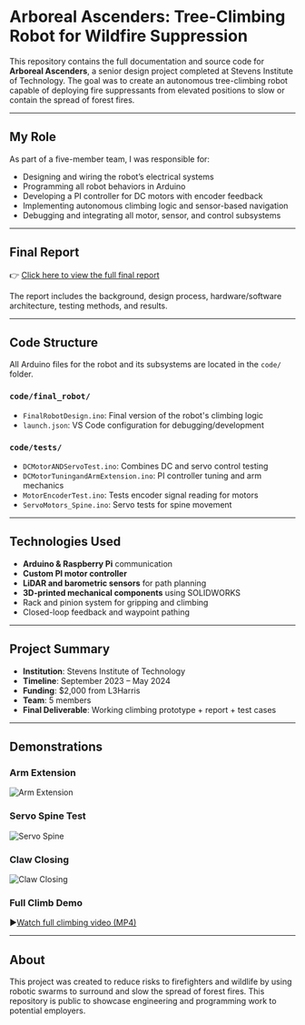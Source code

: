 # Arboreal Ascenders: Tree-Climbing Robot for Wildfire Suppression

This repository contains the full documentation and source code for **Arboreal Ascenders**, a senior design project completed at Stevens Institute of Technology. The goal was to create an autonomous tree-climbing robot capable of deploying fire suppressants from elevated positions to slow or contain the spread of forest fires.

---

## My Role

As part of a five-member team, I was responsible for:
- Designing and wiring the robot’s electrical systems
- Programming all robot behaviors in Arduino
- Developing a PI controller for DC motors with encoder feedback
- Implementing autonomous climbing logic and sensor-based navigation
- Debugging and integrating all motor, sensor, and control subsystems

---

## Final Report

👉 [Click here to view the full final report](Arboreal_Ascenders_Final_Report.pdf)

The report includes the background, design process, hardware/software architecture, testing methods, and results.

---

## Code Structure

All Arduino files for the robot and its subsystems are located in the `code/` folder.

### `code/final_robot/`
- `FinalRobotDesign.ino`: Final version of the robot's climbing logic
- `launch.json`: VS Code configuration for debugging/development

### `code/tests/`
- `DCMotorANDServoTest.ino`: Combines DC and servo control testing
- `DCMotorTuningandArmExtension.ino`: PI controller tuning and arm mechanics
- `MotorEncoderTest.ino`: Tests encoder signal reading for motors
- `ServoMotors_Spine.ino`: Servo tests for spine movement

---

## Technologies Used

- **Arduino & Raspberry Pi** communication
- **Custom PI motor controller**
- **LiDAR and barometric sensors** for path planning
- **3D-printed mechanical components** using SOLIDWORKS
- Rack and pinion system for gripping and climbing
- Closed-loop feedback and waypoint pathing

---

## Project Summary

- **Institution**: Stevens Institute of Technology  
- **Timeline**: September 2023 – May 2024  
- **Funding**: $2,000 from L3Harris  
- **Team**: 5 members  
- **Final Deliverable**: Working climbing prototype + report + test cases

---

## Demonstrations

### Arm Extension
![Arm Extension](media/arm_extension.gif)

### Servo Spine Test
![Servo Spine](media/servo_spine_test.gif)

### Claw Closing
![Claw Closing](media/claw_closing.gif)

### Full Climb Demo
▶[Watch full climbing video (MP4)](media/full_climb_demo.mp4)

---

## About

This project was created to reduce risks to firefighters and wildlife by using robotic swarms to surround and slow the spread of forest fires. This repository is public to showcase engineering and programming work to potential employers.
